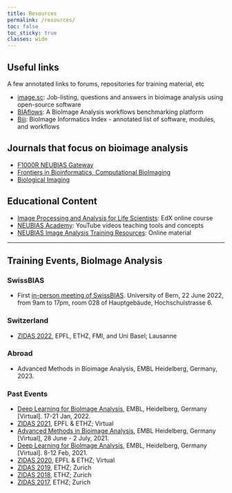 ```yaml
---
title: Resources
permalink: /resources/
toc: false
toc_sticky: true
classes: wide
---
```


## Useful links
A few annotated links to forums, repositories for training material, etc

- [image.sc](https://forum.image.sc/): Job-listing, questions and answers in bioimage analysis using open-source software
- [BIAflows](https://biaflows.neubias.org/#/): A BioImage Analysis workflows benchmarking platform
- [Biii](http://biii.eu/): BioImage Informatics Index - annotated list of software, modules, and workflows

## Journals that focus on bioimage analysis
- [F1000R NEUBIAS Gateway](https://f1000research.com/NEUBIAS)
- [Frontiers in Bioinformatics, Computational BioImaging](https://www.frontiersin.org/journals/bioinformatics/sections/computational-bioimaging)
- [Biological Imaging](https://www.frontiersin.org/journals/bioinformatics/sections/computational-bioimaging)

## Educational Content

- [Image Processing and Analysis for Life Scientists](https://courseware.epfl.ch/courses/course-v1:EPFL+IPA4LS+2019_t3/about): EdX online course
- [NEUBIAS Academy](https://www.youtube.com/c/NEUBIAS/videos): YouTube videos teaching tools and concepts 
- [NEUBIAS Image Analysis Training Resources](https://neubias.github.io/training-resources/all-modules/): Online material

---

## Training Events, BioImage Analysis

### SwissBIAS

- First [in-person meeting of SwissBIAS](https://drive.google.com/file/d/17nLNN_YAf4BQbGtMSlezjSn1xGrzfQSr/view?usp=sharing). University of Bern, 22 June 2022, from 9am to 17pm, room 028 of Hauptgebäude, Hochschulstrasse 6.


### Switzerland
- [ZIDAS 2022](https://2022.zidas.org/), EPFL, ETHZ, FMI, and Uni Basel; Lausanne


### Abroad
- Advanced Methods in Bioimage Analysis, EMBL Heidelberg, Germany, 2023.


### Past Events
- [Deep Learning for BioImage Analysis](https://www.embl.org/about/info/course-and-conference-office/events/mac22-01/), EMBL, Heidelberg, Germany [Virtual]. 17-21 Jan, 2022.
- [ZIDAS 2021](https://2021.zidas.org/), EPFL & ETHZ; Virtual
- [Advanced Methods in Bioimage Analysis](https://www.embl.de/training/events/2021/BIA21-01/index.html), EMBL Heidelberg, Germany [Virtual], 28 June - 2 July, 2021.
- [Deep Learning for BioImage Analysis](https://www.embl.de/training/events/2021/MAC21-01/index.html), EMBL, Heidelberg, Germany [Virtual]. 8-12 Feb, 2021.
- [ZIDAS 2020](https://2020.zidas.org/), EPFL & ETHZ; Virtual
- [ZIDAS 2019](https://2019.zidas.org/), ETHZ; Zurich
- [ZIDAS 2018](https://2018.zidas.org/), ETHZ; Zurich
- [ZIDAS 2017](https://2017.zidas.org/), ETHZ; Zurich

